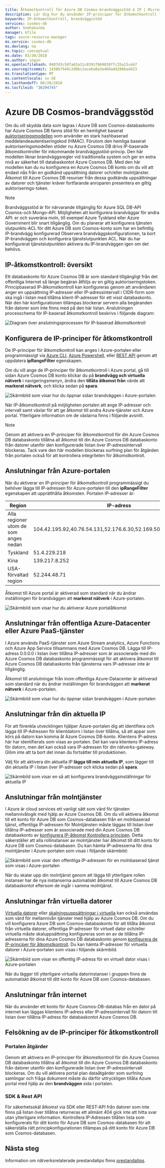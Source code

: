 ```yaml
---
title: Åtkomstkontroll för Azure DB Cosmos-brandväggsstöd & IP | Microsoft Docs
description: Lär dig hur du använder IP-principer för åtkomstkontroll för brandväggsstöd för på Azure Cosmos DB databasen konton.
keywords: IP-åtkomstkontroll, brandväggsstöd
services: cosmos-db
author: SnehaGunda
manager: kfile
tags: azure-resource-manager
ms.service: cosmos-db
ms.devlang: na
ms.topic: conceptual
ms.date: 03/30/2018
ms.author: sngun
ms.openlocfilehash: 0407d3c58fa63a11c8391f069039f7c35a15ceb7
ms.sourcegitcommit: 1438b7549c2d9bc2ace6a0a3e460ad4206bad423
ms.translationtype: MT
ms.contentlocale: sv-SE
ms.lasthandoff: 06/20/2018
ms.locfileid: "36294745"
---
```

# <a name="azure-cosmos-db-firewall-support"></a>Azure DB Cosmos-brandväggsstöd
Om du vill skydda data som lagras i Azure DB som Cosmos-databaskonto har Azure Cosmos DB fanns stöd för en hemlighet baserat [auktoriseringsmodellen](https://msdn.microsoft.com/library/azure/dn783368.aspx) som använder en stark hashbaserad meddelandeautentiseringskod (HMAC). Förutom den hemliga baserat auktoriseringsmodellen stöder nu Azure Cosmos DB drivs IP-baserade åtkomstkontroller för inkommande brandväggsstöd-princip. Den här modellen liknar brandväggsregler vid traditionella system och ger en extra nivå av säkerhet till databaskontot Azure Cosmos DB. Med den här modellen kan du nu konfigurera en Azure Cosmos DB konto om du vill att endast nås från en godkänd uppsättning datorer och/eller molntjänster. Åtkomst till Azure Cosmos DB resurser från dessa godkända uppsättningar av datorer och tjänster kräver fortfarande anroparen presentera en giltig auktoriserings-token.

> [!NOTE]
> Brandväggsstöd är för närvarande tillgänglig för Azure SQL DB-API Cosmos-och Mongo-API. Möjligheten att konfigurera brandväggar för andra API: er och suveräna moln, till exempel Azure Tyskland eller Azure Government blir snart tillgänglig. Om du planerar att konfigurera tjänsten slutpunkts-ACL för ditt Azure DB som Cosmos-konto som har en befintlig IP-brandvägg konfigurerad Observera brandväggskonfigurationen, ta bort IP-brandväggen och konfigurera tjänstslutpunkten ACL. När du har konfigurerat tjänstslutpunkten aktivera du IP-brandväggen igen om det behövs.

## <a name="ip-access-control-overview"></a>IP-åtkomstkontroll: översikt
Ett databaskonto för Azure Cosmos DB är som standard tillgängligt från det offentliga Internet så länge begäran åtföljs av en giltig auktoriseringstoken. Principbaserad IP-åtkomstkontroll kan konfigureras genom att användaren anger en uppsättning IP-adresser eller IP-adressintervall i CIDR-form som ska ingå i listan med tillåtna klient-IP-adresser för ett visst databaskonto. När den här konfigurationen tillämpas blockerar servern alla begäranden från datorer som inte finns med på den här listan.  Anslutningen processchema för IP-baserad åtkomstkontroll beskrivs i följande diagram:

![Diagram över anslutningsprocessen för IP-baserad åtkomstkontroll](./media/firewall-support/firewall-support-flow.png)

## <a id="configure-ip-policy"></a> Konfigurera de IP-principer för åtkomstkontroll
De IP-principer för åtkomstkontroll kan anges i Azure-portalen eller programmässigt via [Azure CLI](cli-samples.md), [Azure Powershell](powershell-samples.md), eller [REST API](/rest/api/cosmos-db/) genom att uppdatera **ipRangeFilter** egenskapen. 

Om du vill ange de IP-principer för åtkomstkontroll i Azure portal, gå till sidan Azure Cosmos DB konto klickar du på **brandvägg och virtuella nätverk** i navigeringsmenyn, ändra den **tillåta åtkomst från** värde att **markerat nätverk**, och klicka sedan på **spara**. 

![Skärmbild som visar hur du öppnar sidan brandväggen i Azure-portalen](./media/firewall-support/azure-portal-firewall.png)

När IP-åtkomstkontroll på möjligheten portalen att ange IP-adresser och intervall samt växlar för att ge åtkomst till andra Azure-tjänster och Azure portal. Ytterligare information om de växlarna finns i följande avsnitt.

> [!NOTE]
> Genom att aktivera en IP-principer för åtkomstkontroll för din Azure Cosmos DB databaskonto tillåtna all åtkomst till din Azure Cosmos DB databaskonto från datorer utanför den konfigurerade listan över IP-adressintervall blockeras. Tack vare den här modellen blockeras surfning plan för åtgärden från portalen också för att kontrollera integriteten för åtkomstkontroll.

## <a name="connections-from-the-azure-portal"></a>Anslutningar från Azure-portalen 

När du aktiverar en IP-principer för åtkomstkontroll programmässigt du behöver lägga till IP-adressen för Azure-portalen till den **ipRangeFilter** egenskapen att upprätthålla åtkomsten. Portalen IP-adresser är:

|Region|IP-adress|
|------|----------|
|Alla regioner utom de som anges nedan|104.42.195.92,40.76.54.131,52.176.6.30,52.169.50.45,52.187.184.26|
|Tyskland|51.4.229.218|
|Kina|139.217.8.252|
|USA-förvaltad region|52.244.48.71|

Åtkomst till Azure portal är aktiverad som standard när du ändrar inställningen för brandväggen att **markerat nätverk** i Azure-portalen. 

![Skärmbild som visar hur du aktiverar Azure portalåtkomst](./media/firewall-support/enable-azure-portal.png)

## <a name="connections-from-public-azure-datacenters-or-azure-paas-services"></a>Anslutningar från offentliga Azure-Datacenter eller Azure PaaS-tjänster
I Azure används PaaS-tjänster som Azure Stream analytics, Azure Functions och Azure App Service tillsammans med Azure Cosmos DB. Lägga till IP-adress 0.0.0.0 i listan över tillåtna IP-adresser som är associerade med din Azure Cosmos DB databaskonto programmässigt för att aktivera åtkomst till Azure Cosmos DB databaskonto från tjänsterna vars IP-adresser inte är tillgänglig. 

Åtkomst till anslutningar från inom offentliga Azure-Datacenter är aktiverad som standard när du ändrar inställningen för brandväggen att **markerat nätverk** i Azure-portalen. 

![Skärmbild som visar hur du öppnar sidan brandväggen i Azure-portalen](./media/firewall-support/enable-azure-services.png)

## <a name="connections-from-your-current-ip"></a>Anslutningar från din aktuella IP

För att förenkla utvecklingen hjälper Azure-portalen dig att identifiera och lägga till IP-Adressen för klientdatorn i listan över tillåtna, så att appar som körs på datorn kan komma åt Azure Cosmos DB-konto. Klientens IP-adress här har identifierats som visas av portalen. Det kan vara klientens IP-adress för datorn, men det kan också vara IP-adressen för din nätverks-gateway. Glöm inte att ta bort det innan du fortsätter till produktionen.

Välj för att aktivera din aktuella IP **lägga till min aktuella IP**, som lägger till din aktuella IP i listan över IP-adresser och klicka sedan på **spara**.

![Skärmbild som visar en så att konfigurera brandväggsinställningar för aktuella IP](./media/firewall-support/enable-current-ip.png)

## <a name="connections-from-cloud-services"></a>Anslutningar från molntjänster
I Azure är cloud services ett vanligt sätt som värd för tjänsten mellannivålogik med hjälp av Azure Cosmos DB. Om du vill aktivera åtkomst till ett konto för Azure DB som Cosmos-databasen från en molnbaserad tjänst, offentliga IP-adressen för Molntjänsten måste läggas till listan över tillåtna IP-adresser som är associerade med din Azure Cosmos DB databaskonto av [konfigurera IP-åtkomst Kontrollera principen](#configure-ip-policy). Detta säkerställer att alla rollinstanser av molntjänster har åtkomst till ditt konto för Azure DB som Cosmos-databasen. Du kan hämta IP-adresserna för dina molntjänster i Azure-portalen som visas i följande skärmbild:

![Skärmbild som visar den offentliga IP-adressen för en molnbaserad tjänst som visas i Azure-portalen](./media/firewall-support/public-ip-addresses.png)

När du skalar upp din molntjänst genom att lägga till ytterligare rollen instanser har de nya instanserna automatiskt åtkomst till Azure Cosmos DB databaskontot eftersom de ingår i samma molntjänst.

## <a name="connections-from-virtual-machines"></a>Anslutningar från virtuella datorer
[Virtuella datorer](https://azure.microsoft.com/services/virtual-machines/) eller [skalningsuppsättningar i virtuella](../virtual-machine-scale-sets/virtual-machine-scale-sets-overview.md) kan också användas som värd för mellannivån tjänster med hjälp av Azure Cosmos DB.  Om du vill konfigurera Azure DB som Cosmos-databaskonto för att tillåta åtkomst från virtuella datorer, offentliga IP-adresser för virtuell dator och/eller virtuella måste skaluppsättning konfigureras som en av de tillåtna IP-adresserna för dina Azure Cosmos DB databaskonto genom [konfigurera de IP-principer för åtkomstkontroll](#configure-ip-policy). Du kan hämta IP-adresser för virtuella datorer i Azure-portalen som visas i följande skärmbild.

![Skärmbild som visar en offentlig IP-adress för en virtuell dator visas i Azure-portalen](./media/firewall-support/public-ip-addresses-dns.png)

När du lägger till ytterligare virtuella datorinstanser i gruppen finns de automatiskt åtkomst till ditt konto för Azure DB som Cosmos-databasen.

## <a name="connections-from-the-internet"></a>Anslutningar från internet
När du använder ett konto för Azure Cosmos-DB-databas från en dator på internet kan läggas klientens IP-adress eller IP-adressintervall för datorn till listan över tillåtna IP-adress för databaskontot Azure Cosmos DB. 

## <a name="troubleshooting-the-ip-access-control-policy"></a>Felsökning av de IP-principer för åtkomstkontroll
### <a name="portal-operations"></a>Portalen åtgärder
Genom att aktivera en IP-principer för åtkomstkontroll för din Azure Cosmos DB databaskonto tillåtna all åtkomst till din Azure Cosmos DB databaskonto från datorer utanför den konfigurerade listan över IP-adressintervall blockeras. Om du vill aktivera portal plan dataåtgärder som surfning samlingar och fråga dokument måste du därför uttryckligen tillåta Azure portal med hjälp av den **brandväggen** sida i portalen. 

### <a name="sdk--rest-api"></a>SDK & Rest API
För säkerhetsskäl åtkomst via SDK eller REST-API från datorer som inte finns på listan över tillåtna returneras ett allmänt 404 gick inte att hitta svar utan ytterligare information. Kontrollera IP-Adressen tillåten lista som konfigurerats för ditt konto för Azure DB som Cosmos-databasen för att säkerställa rätt principkonfigurationen tillämpas på ditt konto för Azure DB som Cosmos-databasen.

## <a name="next-steps"></a>Nästa steg
Information om nätverksrelaterade prestandatips finns [prestandatips](performance-tips.md).

